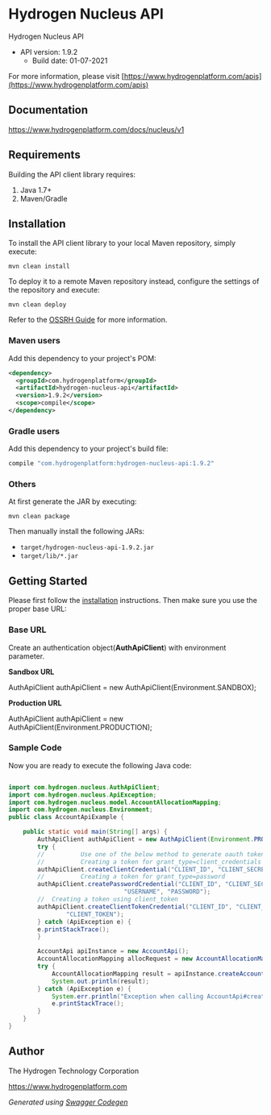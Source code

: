 # Hydrogen Nucleus API

Hydrogen Nucleus API
- API version: 1.9.2
  - Build date: 01-07-2021

For more information, please visit [https://www.hydrogenplatform.com/apis](https://www.hydrogenplatform.com/apis)

## Documentation

https://www.hydrogenplatform.com/docs/nucleus/v1

## Requirements

Building the API client library requires:
1. Java 1.7+
2. Maven/Gradle

## Installation

To install the API client library to your local Maven repository, simply execute:

```shell
mvn clean install
```

To deploy it to a remote Maven repository instead, configure the settings of the repository and execute:

```shell
mvn clean deploy
```

Refer to the [OSSRH Guide](http://central.sonatype.org/pages/ossrh-guide.html) for more information.

### Maven users

Add this dependency to your project's POM:

```xml
<dependency>
  <groupId>com.hydrogenplatform</groupId>
  <artifactId>hydrogen-nucleus-api</artifactId>
  <version>1.9.2</version>
  <scope>compile</scope>
</dependency>
```

### Gradle users

Add this dependency to your project's build file:

```groovy
compile "com.hydrogenplatform:hydrogen-nucleus-api:1.9.2"
```

### Others

At first generate the JAR by executing:

```shell
mvn clean package
```

Then manually install the following JARs:

* `target/hydrogen-nucleus-api-1.9.2.jar`
* `target/lib/*.jar`

## Getting Started

Please first follow the [installation](#installation) instructions. Then make sure you use the proper base URL:

### Base URL
Create an authentication object(**AuthApiClient**) with environment parameter.

**Sandbox URL**

AuthApiClient authApiClient = new AuthApiClient(Environment.SANDBOX);

**Production URL**

AuthApiClient authApiClient = new AuthApiClient(Environment.PRODUCTION);

### Sample Code
Now you are ready to execute the following Java code:

```java

import com.hydrogen.nucleus.AuthApiClient;
import com.hydrogen.nucleus.ApiException;
import com.hydrogen.nucleus.model.AccountAllocationMapping;
import com.hydrogen.nucleus.Environment;
public class AccountApiExample {

    public static void main(String[] args) {
        AuthApiClient authApiClient = new AuthApiClient(Environment.PRODUCTION);
        try {
        //          Use one of the below method to generate oauth token        
        //          Creating a token for grant_type=client_credentials            
        authApiClient.createClientCredential("CLIENT_ID", "CLIENT_SECRET");
        //          Creating a token for grant_type=password
        authApiClient.createPasswordCredential("CLIENT_ID", "CLIENT_SECRET",
                                "USERNAME", "PASSWORD");     
        //  Creating a token using client_token
        authApiClient.createClientTokenCredential("CLIENT_ID", "CLIENT_SECRET",
                "CLIENT_TOKEN");      
        } catch (ApiException e) {
        e.printStackTrace();
        }

        AccountApi apiInstance = new AccountApi();
        AccountAllocationMapping allocRequest = new AccountAllocationMapping(); // AccountAllocationMapping | allocRequest
        try {
            AccountAllocationMapping result = apiInstance.createAccountAllocationMappingUsingPost(allocRequest);
            System.out.println(result);
        } catch (ApiException e) {
            System.err.println("Exception when calling AccountApi#createAccountAllocationMappingUsingPost");
            e.printStackTrace();
        }
    }
}

```

## Author
The Hydrogen Technology Corporation

https://www.hydrogenplatform.com

*Generated using [Swagger Codegen](https://github.com/swagger-api/swagger-codegen)*
